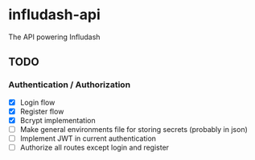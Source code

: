 # infludash-api

The API powering Infludash

## TODO

### Authentication / Authorization

- [x] Login flow
- [x] Register flow
- [x] Bcrypt implementation
- [ ] Make general environments file for storing secrets (probably in json)
- [ ] Implement JWT in current authentication
- [ ] Authorize all routes except login and register
